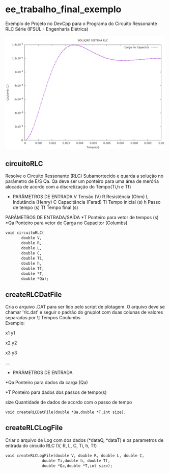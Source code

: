 # ee_trabalho_final_exemplo
Exemplo de Projeto no DevCpp para o Programa do Circuito Ressonante RLC Série (IFSUL - Engenharia Elétrica)

![Exemplo](https://github.com/g1ll/ee_trabalho_final_exemplo/raw/master/plot_rlc.png)

## circuitoRLC 
   Resolve o Circuito Ressonante (RLC) Subamortecido e quarda
  a solução no parâmetro de E/S Qa. Qa deve ser
  um ponteiro para uma área de merória alocada de 
  acordo com a discretização do Tempo(Ti,h e Tf)
  
 * PARÂMETROS DE ENTRADA
  V     Tensão (V)
  R     Resistência (Ohm)
  L     Indutância (Henry)
  C     Capacitância (Farad)
  Ti    Tempo inicial (s)
  h     Passo de tempo (s)
  Tf    Tempo final (s)
  
  PARÂMETROS DE ENTRADA/SAÍDA
  *T    Ponteiro para vetor de tempos (s)
  *Qa   Ponteiro para vetor de Carga no Capacitor (Columbs)
  
 ```
void circuitoRLC(       
        double V,
        double R,
        double L,
        double C,
        double Ti,
        double h,
        double Tf,
        double *T,
        double *Qa);
```
## createRLCDatFile 

  Cria o arquivo .DAT para ser lido pelo script de plotagem.
  O arquivo deve se chamar 'rlc.dat' e seguir o padrão do gnuplot
  com duas colunas de valores separadas por <TAB> \t
  Tempos       Coulumbs     
  Exemplo:
 
  x1   y1
  
  x2   y2
  
  x3   y3
  
  ....
  
 * PARÂMETROS DE ENTRADA
 
  \*Qa    Ponteiro para dados da carga (Qa)
  
  \*T    Ponteiro para dados dos passos de tempo(s)
   
   size     Quantidade de dados de acordo com o passo de tempo
  
 ```
void createRLCDatFile(double *Qa,double *T,int size);
```
## createRLCLogFile

 Criar o arquivo de Log com dos dados (*dataQ, *dataT)
 e os parametros de entrada do circuito RLC (V, R, L, C, Ti, h, Tf)
  
```
void createRLCLogFile(double V, double R, double L, double C,
                double Ti,double h, double Tf,
                double *Qa,double *T,int size);
```
